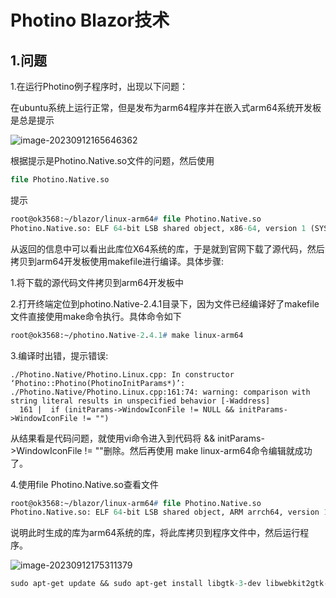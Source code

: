 # Photino Blazor技术

## 1.问题

1.在运行Photino例子程序时，出现以下问题：

在ubuntu系统上运行正常，但是发布为arm64程序并在嵌入式arm64系统开发板是总是提示

![image-20230912165646362](C:\Users\ActionPower\AppData\Roaming\Typora\typora-user-images\image-20230912165646362.png)

根据提示是Photino.Native.so文件的问题，然后使用

```pascal
file Photino.Native.so
```

提示

```pascal
root@ok3568:~/blazor/linux-arm64# file Photino.Native.so 
Photino.Native.so: ELF 64-bit LSB shared object, x86-64, version 1 (SYSV), dynamically linked, BuildID[sha1]=9252f20a763f988ffb41c32a11f25b2747a74239, not stripped  
```

从返回的信息中可以看出此库位X64系统的库，于是就到官网下载了源代码，然后拷贝到arm64开发板使用makefile进行编译。具体步骤:

1.将下载的源代码文件拷贝到arm64开发板中

2.打开终端定位到photino.Native-2.4.1目录下，因为文件已经编译好了makefile文件直接使用make命令执行。具体命令如下

```pascal
root@ok3568:~/photino.Native-2.4.1# make linux-arm64
```

3.编译时出错，提示错误:

```
./Photino.Native/Photino.Linux.cpp: In constructor ‘Photino::Photino(PhotinoInitParams*)’:
./Photino.Native/Photino.Linux.cpp:161:74: warning: comparison with string literal results in unspecified behavior [-Waddress]
  161 |  if (initParams->WindowIconFile != NULL && initParams->WindowIconFile != "")
```

从结果看是代码问题，就使用vi命令进入到代码将 && initParams->WindowIconFile != ""删除。然后再使用 make linux-arm64命令编辑就成功了。

4.使用file Photino.Native.so查看文件

```pascal
root@ok3568:~/blazor/linux-arm64# file Photino.Native.so 
Photino.Native.so: ELF 64-bit LSB shared object, ARM arrch64, version 1 (SYSV), dynamically linked, BuildID[sha1]=9252f20a763f988ffb41c32a11f25b2747a74239, not stripped  
```

说明此时生成的库为arm64系统的库，将此库拷贝到程序文件中，然后运行程序。

![image-20230912175311379](C:\Users\ActionPower\AppData\Roaming\Typora\typora-user-images\image-20230912175311379.png)

```pascal
sudo apt-get update && sudo apt-get install libgtk-3-dev libwebkit2gtk-4.0-dev
```

